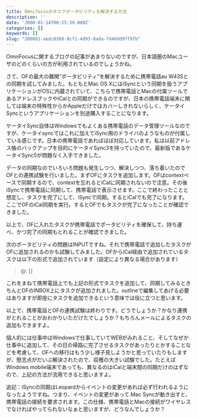 ```yaml
---
title: Omnifocusのタスクポータビリティを解決する方法
description: ''
date: '2008-01-14T00:25:39.000Z'
categories: []
keywords: []
slug: "200801-aedc6368-8cf1-4d93-8ada-7d40dd97f9fb"
---
```

OmniFocusに関するブログの記事があまりないのですが、日本語圏のMacユーザのどのくらいの方が利用されているのでしょうかね。

さて、OFの最大の難関”ポータビリティ”を解決するために携帯電話au W43Sとの同期を試してみました。もともとMac OS XにはiSyncという同期を扱うアプリケーションがOSに内蔵されていて、こちらで携帯電話とMacの付属ツールであるアドレスブックやiCalとの同期ができるのですが、日本の携帯電話端末に関しては端末の特殊性からかAppleだけではカバーしきれないらしく、ケータイSyncというアプリケーションを別途購入することになります。

ケータイSync自体はWindowsでもよくある携帯電話のデータ管理ツールなのですが、ケータイsyncではこれに加えてiSync用のドライバのようなものが付属している感じです。日本の携帯電話であればほぼ対応しています。私は以前アドレス帳のバックアップを目的にケータイSync3を持っていたので、最新版であるケータイSync5が問題なく入手できました。

データの同期なのでいろいろ問題も発生しつつ、解決しつつ、落ち着いたのでOFとの連携試験を行いました。まずOFにタスクを追加します。OFはcontextベースで同期するので、contextを忘れるとiCalに同期されないので注意。その後iSyncで携帯電話に同期して、携帯電話で表示させます。ここで終わったことと想定し、タスクを完了にして、iSyncで同期。するとiCalでも完了になります。ここでOFのiCal同期を実行。するとOFでもタスクが完了になったことが確認できました。

以上で、OFに入れたタスクが携帯電話でポータビリティを確保して、持ち運べ、かつ完了の同期もとれることが確認できました。

次のポータビリティの問題はINPUTですね。それで携帯電話で追加したタスクがOFに追加されるのかも試験してみました。OFからiCal経由で追加されているタスクは以下の形式で追加されています（設定により異なる場合があります）

> @<context>: <task name> \[<project>\]

これをまねて携帯電話上でも上記の形式でタスクを追加して、同期してみるときちんとOFのINBOX上にタスクが追加されました。outlineで編集してあげる必要はありますが即座にタスクを追加できるという意味では役に立つと思います。

以上で、携帯電話とOFの連携試験は終わりです。どうでしょうか？かなり連携がとれることがおわかりいただけたでしょうか？もちろんメールによるタスクの追加もできますよ。

個人的には仕事中はWindowsで仕事していてWEBがみれること、そしてなぜか仕事中に追加して、その日の帰路に完了させるタスクがあったりとかすることなどを考慮して、OFへの移行はもう少し様子見しようかと思っていたりもしますが、懸念点がだいぶ解決されたので、収穫の大きい試験でした。たとえばWindows mobile端末であっても、異なるのはiCalと端末間の同期だけのはずなので、上記の方法が流用できると思いますよ。

追記：iSyncの同期はLeopardからイベントの変更があれば必ず行われるようになったようですね。つまり、イベントの変更があって.Mac Syncが動き出すと、携帯電話の接続を要求されます。この仕様、携帯電話とMacの接続がワイヤレスでなければやってられないなぁと思いますが、どうなんでしょうか？